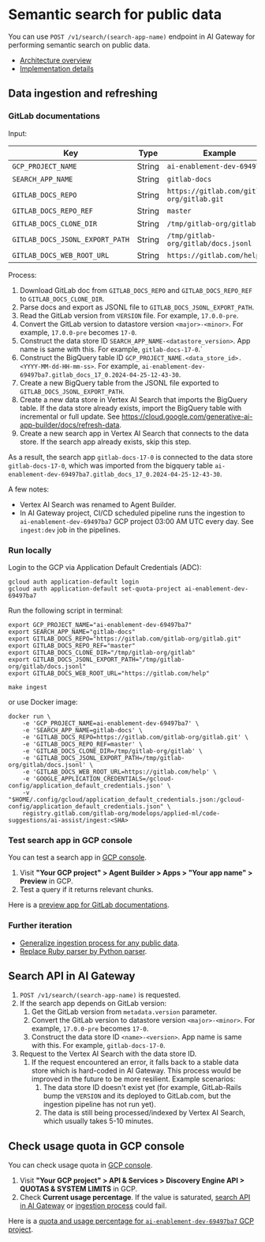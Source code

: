 # Semantic search for public data

You can use `POST /v1/search/(search-app-name)` endpoint in AI Gateway for performing semantic search on public data.

- [Architecture overview](https://docs.gitlab.com/ee/architecture/blueprints/gitlab_rag/vertex_ai_search.html)
- [Implementation details](https://docs.gitlab.com/ee/architecture/blueprints/gitlab_duo_rag/vertex_ai_search.html)

## Data ingestion and refreshing

### GitLab documentations

Input:

| Key                             | Type   | Example                                    |
| ------------------------------- | ------ | ------------------------------------------ |
| `GCP_PROJECT_NAME`              | String | `ai-enablement-dev-69497ba7`               |
| `SEARCH_APP_NAME`               | String | `gitlab-docs`                              |
| `GITLAB_DOCS_REPO`              | String | `https://gitlab.com/gitlab-org/gitlab.git` |
| `GITLAB_DOCS_REPO_REF`          | String | `master`                                   |
| `GITLAB_DOCS_CLONE_DIR`         | String | `/tmp/gitlab-org/gitlab`                   |
| `GITLAB_DOCS_JSONL_EXPORT_PATH` | String | `/tmp/gitlab-org/gitlab/docs.jsonl`        |
| `GITLAB_DOCS_WEB_ROOT_URL`      | String | `https://gitlab.com/help`                  |

Process:

1. Download GitLab doc from `GITLAB_DOCS_REPO` and `GITLAB_DOCS_REPO_REF` to `GITLAB_DOCS_CLONE_DIR`.
1. Parse docs and export as JSONL file to `GITLAB_DOCS_JSONL_EXPORT_PATH`.
1. Read the GitLab version from `VERSION` file. For example, `17.0.0-pre`.
1. Convert the GitLab version to datastore version `<major>-<minor>`. For example, `17.0.0-pre` becomes
   `17-0`.
1. Construct the data store ID `SEARCH_APP_NAME-<datastore_version>`. App name is same with this. For example,
   `gitlab-docs-17-0`.`
1. Construct the BigQuery table ID `GCP_PROJECT_NAME.<data_store_id>.<YYYY-MM-dd-HH-mm-ss>`. For example,
   `ai-enablement-dev-69497ba7.gitlab_docs_17_0.2024-04-25-12-43-30`.
1. Create a new BigQuery table from the JSONL file exported to `GITLAB_DOCS_JSONL_EXPORT_PATH`.
1. Create a new data store in Vertex AI Search that imports the BigQuery table. If the data store already
   exists, import the BigQuery table with incremental or full update. See
   <https://cloud.google.com/generative-ai-app-builder/docs/refresh-data>.
1. Create a new search app in Vertex AI Search that connects to the data store. If the search app already exists, skip this step.

As a result, the search app `gitlab-docs-17-0` is connected to the data store `gitlab-docs-17-0`, which was imported from the bigquery table `ai-enablement-dev-69497ba7.gitlab_docs_17_0.2024-04-25-12-43-30`. 

A few notes:

- Vertex AI Search was renamed to Agent Builder.
- In AI Gateway project, CI/CD scheduled pipeline runs the ingestion to `ai-enablement-dev-69497ba7` GCP project 03:00 AM UTC every day.
  See `ingest:dev` job in the pipelines.

### Run locally

Login to the GCP via Application Default Credentials (ADC):

```shell
gcloud auth application-default login
gcloud auth application-default set-quota-project ai-enablement-dev-69497ba7
```

Run the following script in terminal:

```shell
export GCP_PROJECT_NAME="ai-enablement-dev-69497ba7"
export SEARCH_APP_NAME="gitlab-docs"
export GITLAB_DOCS_REPO="https://gitlab.com/gitlab-org/gitlab.git"
export GITLAB_DOCS_REPO_REF="master"
export GITLAB_DOCS_CLONE_DIR="/tmp/gitlab-org/gitlab"
export GITLAB_DOCS_JSONL_EXPORT_PATH="/tmp/gitlab-org/gitlab/docs.jsonl"
export GITLAB_DOCS_WEB_ROOT_URL="https://gitlab.com/help"

make ingest
```

or use Docker image:

```shell
docker run \
    -e 'GCP_PROJECT_NAME=ai-enablement-dev-69497ba7' \
    -e 'SEARCH_APP_NAME=gitlab-docs' \
    -e 'GITLAB_DOCS_REPO=https://gitlab.com/gitlab-org/gitlab.git' \
    -e 'GITLAB_DOCS_REPO_REF=master' \
    -e 'GITLAB_DOCS_CLONE_DIR=/tmp/gitlab-org/gitlab' \
    -e 'GITLAB_DOCS_JSONL_EXPORT_PATH=/tmp/gitlab-org/gitlab/docs.jsonl' \
    -e 'GITLAB_DOCS_WEB_ROOT_URL=https://gitlab.com/help' \
    -e 'GOOGLE_APPLICATION_CREDENTIALS=/gcloud-config/application_default_credentials.json' \
    -v "$HOME/.config/gcloud/application_default_credentials.json:/gcloud-config/application_default_credentials.json" \
    registry.gitlab.com/gitlab-org/modelops/applied-ml/code-suggestions/ai-assist/ingest:<SHA>
```

### Test search app in GCP console

You can test a search app in [GCP console](https://console.cloud.google.com/home).

1. Visit **"Your GCP project" > Agent Builder > Apps > "Your app name" > Preview** in GCP.
1. Test a query if it returns relevant chunks.

Here is a [preview app for GitLab documentations](https://console.cloud.google.com/gen-app-builder/locations/global/engines/gitlab-docs-17-0/preview/search?project=ai-enablement-dev-69497ba7).

### Further iteration

- [Generalize ingestion process for any public data](https://gitlab.com/gitlab-org/modelops/applied-ml/code-suggestions/ai-assist/-/issues/446).
- [Replace Ruby parser by Python parser](https://gitlab.com/gitlab-org/modelops/applied-ml/code-suggestions/ai-assist/-/issues/447).

## Search API in AI Gateway

1. `POST /v1/search/(search-app-name)` is requested.
1. If the search app depends on GitLab version:
   1. Get the GitLab version from `metadata.version` parameter.
   1. Convert the GitLab version to datastore version `<major>-<minor>`. For example, `17.0.0-pre` becomes
      `17-0`.
   1. Construct the data store ID `<name>-<version>`. App name is same with this. For example,
      `gitlab-docs-17-0`.
1. Request to the Vertex AI Search with the data store ID.
   1. If the request encountered an error, it falls back to a stable data store which is hard-coded in AI
      Gateway. This process would be improved in the future to be more resilient. Example scenarios:
      1. The data store ID doesn't exist yet (for example, GitLab-Rails bump the `VERSION` and its deployed to
         GitLab.com, but the ingestion pipeline has not run yet).
      1. The data is still being processed/indexed by Vertex AI Search, which usually takes 5-10 minutes.

## Check usage quota in GCP console

You can check usage quota in [GCP console](https://console.cloud.google.com/home).

1. Visit **"Your GCP project" > API & Services > Discovery Engine API > QUOTAS & SYSTEM LIMITS** in GCP.
1. Check **Current usage percentage**. If the value is saturated, [search API in AI Gateway](#search-api-in-ai-gateway) or [ingestion process](#data-ingestion-and-refreshing) could fail.

Here is a [quota and usage percentage for `ai-enablement-dev-69497ba7` GCP project](https://console.cloud.google.com/apis/api/discoveryengine.googleapis.com/quotas?project=ai-enablement-dev-69497ba7).
